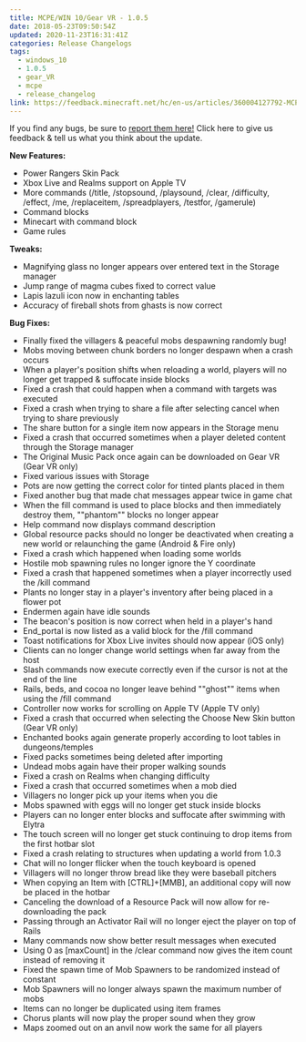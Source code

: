 ```yaml
---
title: MCPE/WIN 10/Gear VR - 1.0.5
date: 2018-05-23T09:50:54Z
updated: 2020-11-23T16:31:41Z
categories: Release Changelogs
tags:
  - windows_10
  - 1.0.5
  - gear_VR
  - mcpe
  - release_changelog
link: https://feedback.minecraft.net/hc/en-us/articles/360004127792-MCPE-WIN-10-Gear-VR-1-0-5
---
```


If you find any bugs, be sure to [report them here!](https://bugs.mojang.com/secure/Dashboard.jspa) Click here to give us feedback & tell us what you think about the update.

**New Features:**

- Power Rangers Skin Pack
- Xbox Live and Realms support on Apple TV
- More commands (/title, /stopsound, /playsound, /clear, /difficulty, /effect, /me, /replaceitem, /spreadplayers, /testfor, /gamerule)
- Command blocks
- Minecart with command block
- Game rules

**Tweaks:**

- Magnifying glass no longer appears over entered text in the Storage manager
- Jump range of magma cubes fixed to correct value
- Lapis lazuli icon now in enchanting tables
- Accuracy of fireball shots from ghasts is now correct

**Bug Fixes:**

- Finally fixed the villagers & peaceful mobs despawning randomly bug!
- Mobs moving between chunk borders no longer despawn when a crash occurs
- When a player's position shifts when reloading a world, players will no longer get trapped & suffocate inside blocks
- Fixed a crash that could happen when a command with targets was executed
- Fixed a crash when trying to share a file after selecting cancel when trying to share previously
- The share button for a single item now appears in the Storage menu
- Fixed a crash that occurred sometimes when a player deleted content through the Storage manager
- The Original Music Pack once again can be downloaded on Gear VR (Gear VR only)
- Fixed various issues with Storage
- Pots are now getting the correct color for tinted plants placed in them
- Fixed another bug that made chat messages appear twice in game chat
- When the fill command is used to place blocks and then immediately destroy them, ""phantom"" blocks no longer appear
- Help command now displays command description
- Global resource packs should no longer be deactivated when creating a new world or relaunching the game (Android & Fire only)
- Fixed a crash which happened when loading some worlds
- Hostile mob spawning rules no longer ignore the Y coordinate
- Fixed a crash that happened sometimes when a player incorrectly used the /kill command
- Plants no longer stay in a player's inventory after being placed in a flower pot
- Endermen again have idle sounds
- The beacon's position is now correct when held in a player's hand
- End_portal is now listed as a valid block for the /fill command
- Toast notifications for Xbox Live invites should now appear (iOS only)
- Clients can no longer change world settings when far away from the host
- Slash commands now execute correctly even if the cursor is not at the end of the line
- Rails, beds, and cocoa no longer leave behind ""ghost"" items when using the /fill command
- Controller now works for scrolling on Apple TV (Apple TV only)
- Fixed a crash that occurred when selecting the Choose New Skin button (Gear VR only)
- Enchanted books again generate properly according to loot tables in dungeons/temples
- Fixed packs sometimes being deleted after importing
- Undead mobs again have their proper walking sounds
- Fixed a crash on Realms when changing difficulty
- Fixed a crash that occurred sometimes when a mob died
- Villagers no longer pick up your items when you die
- Mobs spawned with eggs will no longer get stuck inside blocks
- Players can no longer enter blocks and suffocate after swimming with Elytra
- The touch screen will no longer get stuck continuing to drop items from the first hotbar slot
- Fixed a crash relating to structures when updating a world from 1.0.3
- Chat will no longer flicker when the touch keyboard is opened
- Villagers will no longer throw bread like they were baseball pitchers
- When copying an Item with \[CTRL\]+\[MMB\], an additional copy will now be placed in the hotbar
- Canceling the download of a Resource Pack will now allow for re-downloading the pack
- Passing through an Activator Rail will no longer eject the player on top of Rails
- Many commands now show better result messages when executed
- Using 0 as \[maxCount\] in the /clear command now gives the item count instead of removing it
- Fixed the spawn time of Mob Spawners to be randomized instead of constant
- Mob Spawners will no longer always spawn the maximum number of mobs
- Items can no longer be duplicated using item frames
- Chorus plants will now play the proper sound when they grow
- Maps zoomed out on an anvil now work the same for all players

<div>

 

</div>
